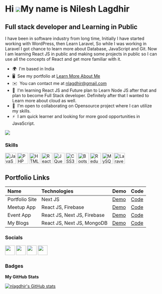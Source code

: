 Hi ![](https://user-images.githubusercontent.com/18350557/176309783-0785949b-9127-417c-8b55-ab5a4333674e.gif)My name is Nilesh Lagdhir
======================================================================================================================================

Full stack developer and Learning in Public
-------------------------------------------

I have been in software industry from long time, Initially I have started working with WordPress, then Learn Laravel, So while I was working in Laravel I got chance to learn more about Database, JavaScript and Git. Now I am learning React JS in public and making some projects in public so I can use all the concepts of React and get more familiar with it.

* 🌍  I'm based in India
* 🖥️  See my portfolio at [Learn More About Me](http://nlagdhir.in/)
* ✉️  You can contact me at [nlagdhir@gmail.com](mailto:nlagdhir@gmail.com)
* 🧠  I'm learning React JS and Future plan to Learn Node JS after that and plan to become Full Stack developer. Definitely after that I wanted to Learn more about cloud as well.
* 🤝  I'm open to collaborating on Opensource project where I can utilize my skills.
* ⚡  I am quick learner and looking for more good opportunities in JavaScript.

<a href="https://www.twitter.com/nlagdhir" target="_blank" rel="noreferrer"><img
src="https://img.shields.io/twitter/follow/nlagdhir?logo=twitter&style=for-the-badge&color=0891b2&labelColor=1c1917"
/></a>

### Skills

<p align="left">
<a href="https://developer.mozilla.org/en-US/docs/Web/JavaScript" target="_blank" rel="noreferrer"><img src="https://raw.githubusercontent.com/danielcranney/readme-generator/main/public/icons/skills/javascript-colored.svg" width="36" height="36" alt="JavaScript" /></a>
<a href="https://www.php.net/" target="_blank" rel="noreferrer"><img src="https://raw.githubusercontent.com/danielcranney/readme-generator/main/public/icons/skills/php-colored.svg" width="36" height="36" alt="PHP" /></a>
<a href="https://developer.mozilla.org/en-US/docs/Glossary/HTML5" target="_blank" rel="noreferrer"><img src="https://raw.githubusercontent.com/danielcranney/readme-generator/main/public/icons/skills/html5-colored.svg" width="36" height="36" alt="HTML5" /></a>
<a href="https://reactjs.org/" target="_blank" rel="noreferrer"><img src="https://raw.githubusercontent.com/danielcranney/readme-generator/main/public/icons/skills/react-colored.svg" width="36" height="36" alt="React" /></a>
<a href="https://jquery.com/" target="_blank" rel="noreferrer"><img src="https://raw.githubusercontent.com/danielcranney/readme-generator/main/public/icons/skills/jquery-colored.svg" width="36" height="36" alt="JQuery" /></a>
<a href="https://www.w3.org/TR/CSS/#css" target="_blank" rel="noreferrer"><img src="https://raw.githubusercontent.com/danielcranney/readme-generator/main/public/icons/skills/css3-colored.svg" width="36" height="36" alt="CSS3" /></a>
<a href="https://getbootstrap.com/" target="_blank" rel="noreferrer"><img src="https://raw.githubusercontent.com/danielcranney/readme-generator/main/public/icons/skills/bootstrap-colored.svg" width="36" height="36" alt="Bootstrap" /></a>
<a href="https://redux.js.org/" target="_blank" rel="noreferrer"><img src="https://raw.githubusercontent.com/danielcranney/readme-generator/main/public/icons/skills/redux-colored.svg" width="36" height="36" alt="Redux" /></a>
<a href="https://www.mysql.com/" target="_blank" rel="noreferrer"><img src="https://raw.githubusercontent.com/danielcranney/readme-generator/main/public/icons/skills/mysql-colored.svg" width="36" height="36" alt="MySQL" /></a>
<a href="https://laravel.com/" target="_blank" rel="noreferrer"><img src="https://raw.githubusercontent.com/danielcranney/readme-generator/main/public/icons/skills/laravel-colored.svg" width="36" height="36" alt="Laravel" /></a>
</p>

## Portfolio Links


| Name | Technologies     | Demo                | Code                |
| :-------- | :------- | :------------------------- | :-------------------------
| Portfolio Site | Next JS | [Demo](https://nextjs-portfolio-nlagdhir.vercel.app/) | [Code](https://github.com/nlagdhir/nextjs-portfolio)
| Meetup App | React JS, Firebase | [Demo](https://react-meetup-app-nlagdhir.vercel.app/) | [Code](https://github.com/nlagdhir/react-meetup-app)
| Event App | React JS, Next JS, Firebase | [Demo](https://next-js-event-app-nlagdhir.vercel.app/) | [Code](https://github.com/nlagdhir/NextJs-Course/tree/main/2.working-with-file-based-routing)
| My Blogs | React JS, Next JS, MongoDB | [Demo](https://my-blog-nextjs-phi.vercel.app/) | [Code](https://github.com/nlagdhir/NextJs-Course/tree/main/5.my-blog-project)


### Socials

<p align="left"> <a href="https://www.facebook.com/nilesh-lagdhir" target="_blank" rel="noreferrer"><img src="https://raw.githubusercontent.com/danielcranney/readme-generator/main/public/icons/socials/facebook.svg" width="32" height="32" /></a> <a href="https://www.github.com/nlagdhir" target="_blank" rel="noreferrer"><img src="https://raw.githubusercontent.com/danielcranney/readme-generator/main/public/icons/socials/github.svg" width="32" height="32" /></a> <a href="https://www.linkedin.com/in/nilesh-lagdhir" target="_blank" rel="noreferrer"><img src="https://raw.githubusercontent.com/danielcranney/readme-generator/main/public/icons/socials/linkedin.svg" width="32" height="32" /></a> <a href="https://www.twitter.com/nlagdhir" target="_blank" rel="noreferrer"><img src="https://raw.githubusercontent.com/danielcranney/readme-generator/main/public/icons/socials/twitter.svg" width="32" height="32" /></a></p>

### Badges

<b>My GitHub Stats</b>

<a href="http://www.github.com/nlagdhir"><img src="https://github-readme-stats.vercel.app/api?username=nlagdhir&show_icons=true&hide=&count_private=true&title_color=0891b2&text_color=ffffff&icon_color=0891b2&bg_color=1c1917&hide_border=true&show_icons=true" alt="nlagdhir's GitHub stats" /></a>

